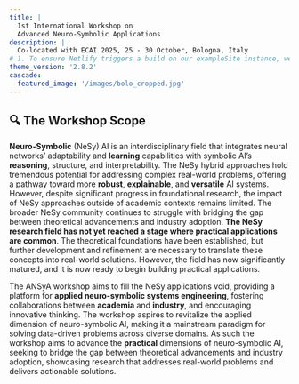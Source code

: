 ```yaml
---
title: |
  1st International Workshop on
  Advanced Neuro-Symbolic Applications
description: |
  Co-located with ECAI 2025, 25 - 30 October, Bologna, Italy
# 1. To ensure Netlify triggers a build on our exampleSite instance, we need to change a file in the exampleSite directory.
theme_version: '2.8.2'
cascade:
  featured_image: '/images/bolo_cropped.jpg'
---
```


## 🔍 The Workshop Scope

**Neuro-Symbolic** (NeSy) AI is an interdisciplinary field that integrates neural networks’ adaptability and **learning** capabilities with symbolic AI’s **reasoning**, structure, and interpretability. The NeSy hybrid approaches hold tremendous potential for addressing complex real-world problems, offering a pathway toward more **robust**, **explainable**, and **versatile** AI systems. However, despite significant progress in foundational research, the impact of NeSy approaches outside of academic contexts remains limited. The broader NeSy community continues to struggle with bridging the gap between theoretical advancements and industry adoption. **The NeSy research field has not yet reached a stage where practical applications are common**. The theoretical foundations have been established, but further development and refinement are necessary to translate these concepts into real-world solutions. However, the field has now significantly matured, and it is now ready to begin building practical applications.

The ANSyA workshop aims to fill the NeSy applications void, providing a platform for **applied neuro-symbolic systems engineering**, fostering collaborations between **academia** and **industry**, and encouraging innovative thinking. The workshop aspires to revitalize the applied dimension of neuro-symbolic AI, making it a mainstream paradigm for solving data-driven problems across diverse domains. As such the workshop aims to advance the **practical** dimensions of neuro-symbolic AI, seeking to bridge the gap between theoretical advancements and industry adoption, showcasing research that addresses real-world problems and delivers actionable solutions.

